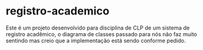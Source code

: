 # registro-academico
Este é um projeto desenvolvido para disciplina de CLP de um sistema de registro acadêmico, o diagrama de classes passado para nós não faz muito sentindo mas creio que a implementação está sendo conforme pedido.

